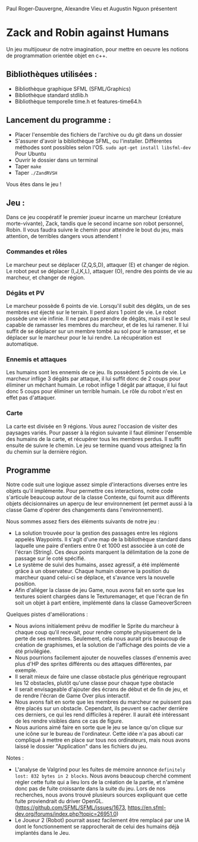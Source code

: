Paul Roger-Dauvergne, Alexandre Vieu et Augustin Nguon présentent
# Zack and Robin against Humans

Un jeu multijoueur de notre imagination, pour mettre en oeuvre les notions de programmation orientée objet en c++.
## Bibliothèques utilisées : 
* Bibliothèque graphique SFML (SFML/Graphics)
* Bibliothèque standard stdlib.h
* Bibliothèque temporelle time.h et features-time64.h

## Lancement du programme : 
* Placer l'ensemble des fichiers de l'archive ou du git dans un dossier
* S'assurer d'avoir la bibliothèque SFML, ou l'installer. Différentes méthodes sont possibles selon l'OS.
  `sudo apt-get install libsfml-dev` Pour Ubuntu
* Ouvrir le dossier dans un terminal
* Taper `make`
* Taper `./ZandRVSH`

Vous êtes dans le jeu !

## Jeu :
Dans ce jeu coopératif le premier joueur incarne un marcheur (créature morte-vivante), Zack, tandis que le second incarne son robot personnel, Robin.
Il vous faudra suivre le chemin pour atteindre le bout du jeu, mais attention, de terribles dangers vous attendent !

### Commandes et rôles
Le marcheur peut se déplacer (Z,Q,S,D), attaquer (E) et changer de région.
Le robot peut se déplacer (I,J,K,L), attaquer (O), rendre des points de vie au marcheur, et changer de région.

### Dégâts et PV
Le marcheur possède 6 points de vie. Lorsqu'il subit des dégâts, un de ses membres est éjecté sur le terrain. Il perd alors 1 point de vie.
Le robot possède une vie infinie. Il ne peut pas prendre de dégâts, mais il est le seul capable de ramasser les membres du marcheur, et de les lui ramener.
Il lui suffit de se déplacer sur un membre tombé au sol pour le ramasser, et se déplacer sur le marcheur pour le lui rendre. La récupération est automatique.

### Ennemis et attaques
Les humains sont les ennemis de ce jeu. Ils possèdent 5 points de vie. 
Le marcheur inflige 3 dégâts par attaque, il lui suffit donc de 2 coups pour éliminer un méchant humain.
Le robot inflige 1 dégât par attaque, il lui faut donc 5 coups pour éliminer un terrible humain. Le rôle du robot n'est en effet pas d'attaquer.

### Carte
La carte est divisée en 9 régions. Vous aurez l'occasion de visiter des paysages variés.
Pour passer à la région suivante il faut éliminer l'ensemble des humains de la carte, et récupérer tous les membres perdus. Il suffit ensuite de suivre le chemin. Le jeu se termine quand vous atteignez la fin du chemin sur la dernière région.

## Programme
Notre code suit une logique assez simple d'interactions diverses entre les objets qu'il implémente. 
Pour permettre ces interactions, notre code s'articule beaucoup autour de la classe Contexte, qui fournit aux différents objets décisionnaires un aperçu de leur environnement (et permet aussi à la classe Game d'opérer des changements dans l'environnement).

Nous sommes assez fiers des éléments suivants de notre jeu :
- La solution trouvée pour la gestion des passages entre les régions appelés Waypoints. Il s'agit d'une map de la bibliothèque standard dans laquelle une paire d'entiers entre 0 et 1000 est associée à un coté de l'écran (String). Ces deux points marquent la délimitation de la zone de passage sur le coté spécifié.
- Le système de suivi des humains, assez agressif, a été implémenté grâce à un observateur. Chaque humain observe la position du marcheur quand celui-ci se déplace, et s'avance vers la nouvelle position.
- Afin d'alléger la classe de jeu Game, nous avons fait en sorte que les textures soient chargées dans le Texturemanager, et que l'écran de fin soit un objet à part entière, implémenté dans la classe GameoverScreen

Quelques pistes d'améliorations :
- Nous avions initialement prévu de modifier le Sprite du marcheur à chaque coup qu'il recevait, pour rendre compte physiquement de la perte de ses membres. Seulement, cela nous aurait pris beaucoup de création de graphismes, et la solution de l'affichage des points de vie a été privilégiée.
- Nous pourrions facilement ajouter de nouvelles classes d'ennemis avec plus d'HP des sprites différents ou des attaques différentes, par exemple.
- Il serait mieux de faire une classe obstacle plus générique regroupant les 12 obstacles, plutôt qu'une classe pour chaque type obstacle
- Il serait envisageable d'ajouter des écrans de début et de fin de jeu, et de rendre l'écran de Game Over plus interactif.
- Nous avons fait en sorte que les membres du marcheur ne puissent pas être placés sur un obstacle. Cependant, ils peuvent se cacher derrière ces derniers, ce qui les rend difficiles à repérer. Il aurait été intéressant de les rendre visibles dans ce cas de figure.
- Nous aurions aimé faire en sorte que le jeu se lance qu'on clique sur une icône sur le bureau de l'ordinateur. Cette idée n'a pas abouti car compliqué à mettre en place sur tous nos ordinateurs, mais nous avons laissé le dossier "Application" dans les fichiers du jeu.

Notes :
- L'analyse de Valgrind pour les fuites de mémoire annonce `definitely lost: 832 bytes in 2 blocks`. Nous avons beaucoup cherché comment régler cette fuite qui a lieu lors de la création de la partie, et n'amène donc pas de fuite croissante dans la suite du jeu. Lors de nos recherches, nous avons trouvé plusieurs sources expliquant que cette fuite proviendrait du driver OpenGL. (https://github.com/SFML/SFML/issues/1673, https://en.sfml-dev.org/forums/index.php?topic=26951.0)
- Le Joueur 2 (Robot) pourrait assez facilement être remplacé par une IA dont le fonctionnement se rapprocherait de celui des humains déjà implantés dans le Jeu.
